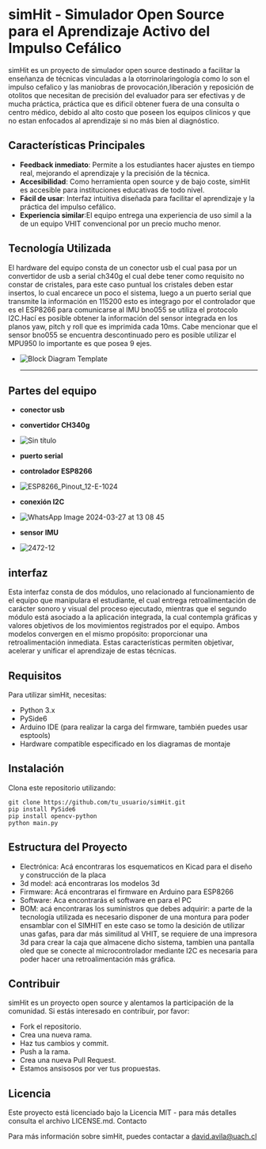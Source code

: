  # simHit - Simulador Open Source para el Aprendizaje Activo del Impulso Cefálico

simHit es un proyecto de simulador open source destinado a facilitar la enseñanza de técnicas vinculadas a la otorrinolaringología como lo son el impulso cefalico y las maniobras de provocación,liberación y reposición de otolitos que necesitan de precisión del evaluador para ser efectivas y de mucha práctica, práctica que es dificil obtener fuera de una consulta o centro médico, debido al alto costo que poseen los equipos clinicos y que no estan enfocados al aprendizaje si no más bien al diagnóstico. 

## Características Principales

- **Feedback inmediato**: Permite a los estudiantes hacer ajustes en tiempo real, mejorando el aprendizaje y la precisión de la técnica.
- **Accesibilidad**: Como herramienta open source y de bajo coste, simHit es accesible para instituciones educativas de todo nivel.
- **Fácil de usar**: Interfaz intuitiva diseñada para facilitar el aprendizaje y la práctica del impulso cefálico.
- **Experiencia similar**:El equipo entrega una experiencia de uso simil a la de un equipo VHIT convencional por un precio mucho menor.

## Tecnología Utilizada

El hardware del equipo consta de un conector usb el cual pasa por un convertidor de usb a serial ch340g el cual debe tener como requisito no constar de cristales, para este caso puntual los cristales deben estar insertos, lo cual encarece un poco el sistema, luego a un puerto serial que transmite la información en 115200 esto es integrago por el controlador que es el ESP8266 para comunicarse al IMU bno055 se utiliza el protocolo I2C.Hací es posible obtener la información del sensor integrada en los planos yaw, pitch y roll que es imprimida cada 10ms. Cabe mencionar que el sensor bno055 se encuentra descontinuado pero es posible utilizar el MPU950 lo importante es que posea 9 ejes.
 
- ![Block Diagram Template](https://github.com/grarmando/simHit/assets/163556012/77ea4546-1553-48b5-bfa7-8c5567481f89)

  ***
## Partes del equipo
- **conector usb**
- **convertidor CH340g**
- ![Sin título](https://github.com/grarmando/simHit/assets/163556012/4b2f4bce-e92a-4a6b-a658-4a4ef70f2661)


- **puerto serial**
- **controlador ESP8266**
- ![ESP8266_Pinout_12-E-1024](https://github.com/grarmando/simHit/assets/163556012/89c5a2a2-0fc7-42c6-9651-f76b07c95213)
- **conexión I2C**
- ![WhatsApp Image 2024-03-27 at 13 08 45](https://github.com/grarmando/simHit/assets/163556012/ee20c2c7-bb9d-4bf2-9f42-6480c185cc7c)

- **sensor IMU**
- ![2472-12](https://github.com/grarmando/simHit/assets/163556012/7faa55fc-8fe2-4ff8-978b-bbf3a5db4e96)


## interfaz

Esta interfaz consta de dos módulos, uno relacionado al funcionamiento de el equipo que manipulara el estudiante, el cual entrega retroalimentación de carácter sonoro y visual del  proceso ejecutado, mientras que el segundo módulo está asociado a la aplicación integrada, la cual contempla gráficas y valores objetivos de los movimientos registrados por el equipo. Ambos modelos convergen en el mismo propósito: proporcionar una retroalimentación inmediata. Estas características permiten objetivar, acelerar y unificar el aprendizaje de estas técnicas.

## Requisitos

Para utilizar simHit, necesitas:

- Python 3.x
- PySide6
- Arduino IDE (para realizar la carga del firmware, también puedes usar esptools)
- Hardware compatible especificado en los diagramas de montaje

## Instalación

Clona este repositorio utilizando:

```
git clone https://github.com/tu_usuario/simHit.git
pip install PySide6
pip install opencv-python
python main.py
```



## Estructura del Proyecto

- Electrónica: Acá encontraras los esquematicos en Kicad para el diseño y construcción de la placa 
- 3d model: acá encontraras los modelos 3d
- Firmware: Acá encontraras el firmware en Arduino para ESP8266
- Software: Aca encontrarás el software en para el PC
- BOM: acá encontraras los suministros que debes adquirir: a parte de la tecnología utilizada es necesario disponer de una montura para poder ensamblar con el SIMHIT en este caso se tomo la desición de utilizar unas gafas, para dar más similitud al VHIT, se requiere de una impresora 3d para crear la caja que almacene dicho sistema, tambien una pantalla oled que se conecte al microcontrolador mediante  I2C es necesaria para poder hacer una retroalimentación más gráfica.



## Contribuir

simHit es un proyecto open source y alentamos la participación de la comunidad. Si estás interesado en contribuir, por favor:

- Fork el repositorio.
- Crea una nueva rama.
- Haz tus cambios y commit.
- Push a la rama.
- Crea una nueva Pull Request.
- Estamos ansisosos por ver tus propuestas.

## Licencia

Este proyecto está licenciado bajo la Licencia MIT - para más detalles consulta el archivo LICENSE.md.
Contacto

Para más información sobre simHit, puedes contactar a david.avila@uach.cl
